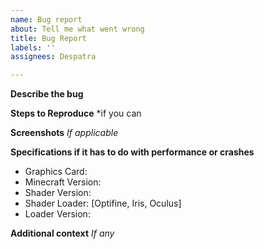 ```yaml
---
name: Bug report
about: Tell me what went wrong
title: Bug Report
labels: ''
assignees: Despatra

---
```


**Describe the bug**

**Steps to Reproduce**
*if you can

**Screenshots**
*If applicable*

**Specifications if it has to do with performance or crashes**
 - Graphics Card: 
 - Minecraft Version:
 - Shader Version:
 - Shader Loader: [Optifine, Iris, Oculus]
 - Loader Version: 

**Additional context**
*If any*
